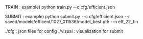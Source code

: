 TRAIN :
example) 
python train.py --c cfg/efficient.json

SUBMIT :
example) 
python submit.py --c cfg/efficient.json --r saved/models/efficent/1027_011536/model_best.pth --n eff_22_fin

./cfg : json files for config
./visual : visualization for submit